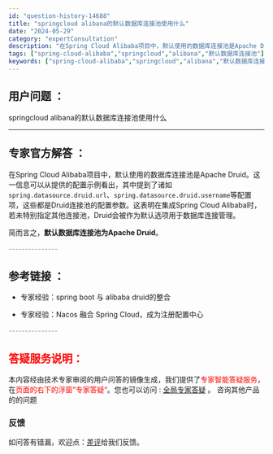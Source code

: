 ```yaml
---
id: "question-history-14688"
title: "springcloud alibana的默认数据库连接池使用什么"
date: "2024-05-29"
category: "expertConsultation"
description: "在Spring Cloud Alibaba项目中，默认使用的数据库连接池是Apache Druid。这一信息可以从提供的配置示例看出，其中提到了诸如`spring.datasource.druid.url`、`spring.datasource.druid.username`等配置项，这些都是Dru"
tags: ["spring-cloud-alibaba","springcloud","alibana","默认数据库连接池"]
keywords: ["spring-cloud-alibaba","springcloud","alibana","默认数据库连接池"]
---
```


## 用户问题 ： 
 springcloud alibana的默认数据库连接池使用什么  

---------------
## 专家官方解答 ：

在Spring Cloud Alibaba项目中，默认使用的数据库连接池是Apache Druid。这一信息可以从提供的配置示例看出，其中提到了诸如`spring.datasource.druid.url`、`spring.datasource.druid.username`等配置项，这些都是Druid连接池的配置参数。这表明在集成Spring Cloud Alibaba时，若未特别指定其他连接池，Druid会被作为默认选项用于数据库连接管理。

简而言之，**默认数据库连接池为Apache Druid**。


<font color="#949494">---------------</font> 


## 参考链接 ：

* 专家经验：spring boot 与 alibaba druid的整合 
 
 * 专家经验：Nacos 融合 Spring Cloud，成为注册配置中心 


 <font color="#949494">---------------</font> 
 


## <font color="#FF0000">答疑服务说明：</font> 

本内容经由技术专家审阅的用户问答的镜像生成，我们提供了<font color="#FF0000">专家智能答疑服务</font>，在<font color="#FF0000">页面的右下的浮窗”专家答疑“</font>。您也可以访问 : [全局专家答疑](https://answer.opensource.alibaba.com/docs/intro) 。 咨询其他产品的的问题

### 反馈
如问答有错漏，欢迎点：[差评](https://ai.nacos.io/user/feedbackByEnhancerGradePOJOID?enhancerGradePOJOId=14738)给我们反馈。
